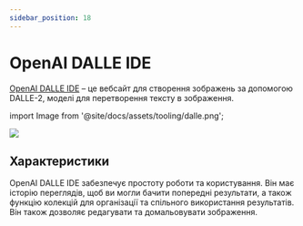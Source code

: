 ```yaml
---
sidebar_position: 18
---
```


# OpenAI DALLE IDE

[OpenAI DALLE IDE](https://labs.openai.com) – це вебсайт для створення зображень за допомогою DALLE-2, моделі для перетворення тексту в зображення.

import Image from '@site/docs/assets/tooling/dalle.png';

<div style={{textAlign: 'center'}}>
  <img src={Image} style={{width: "750px"}} />
</div>

## Характеристики

OpenAI DALLE IDE забезпечує простоту роботи та користування. Він має історію переглядів, щоб ви могли бачити попередні результати, а також функцію колекцій для організації та спільного використання результатів. Він також дозволяє редагувати та домальовувати зображення.